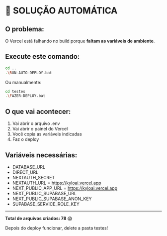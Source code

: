 # 🚀 SOLUÇÃO AUTOMÁTICA

## O problema:
O Vercel está falhando no build porque **faltam as variáveis de ambiente**.

## Execute este comando:
```bash
cd ..
.\RUN-AUTO-DEPLOY.bat
```

Ou manualmente:
```bash
cd testes
.\FAZER-DEPLOY.bat
```

## O que vai acontecer:
1. Vai abrir o arquivo .env
2. Vai abrir o painel do Vercel
3. Você copia as variáveis indicadas
4. Faz o deploy

## Variáveis necessárias:
- DATABASE_URL
- DIRECT_URL
- NEXTAUTH_SECRET
- NEXTAUTH_URL = https://kyloai.vercel.app
- NEXT_PUBLIC_APP_URL = https://kyloai.vercel.app
- NEXT_PUBLIC_SUPABASE_URL
- NEXT_PUBLIC_SUPABASE_ANON_KEY
- SUPABASE_SERVICE_ROLE_KEY

---

**Total de arquivos criados: 78** 😱

Depois do deploy funcionar, delete a pasta testes!
